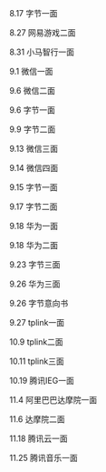 8.17 字节一面

8.27 网易游戏二面

8.31 小马智行一面

9.1 微信一面

9.6 微信二面

9.6 字节一面

9.9 字节二面

9.13 微信三面

9.14 微信四面

9.15 字节一面

9.17 字节二面

9.18 华为一面 

9.18 华为二面

9.23 字节三面

9.26 华为三面

9.26 字节意向书

9.27 tplink一面

10.9 tplink二面

10.11 tplink三面

10.19 腾讯IEG一面

11.4 阿里巴巴达摩院一面

11.6 达摩院二面

11.18 腾讯云一面

11.25 腾讯音乐一面

